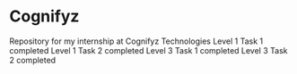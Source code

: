 # Cognifyz
Repository for my internship at Cognifyz Technologies
Level 1 Task 1 completed
Level 1 Task 2 completed
Level 3 Task 1 completed
Level 3 Task 2 completed
